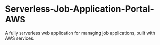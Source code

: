 # Serverless-Job-Application-Portal-AWS
A fully serverless web application for managing job applications, built with AWS services.
